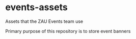 # events-assets
Assets that the ZAU Events team use

Primary purpose of this repository is to store event banners

